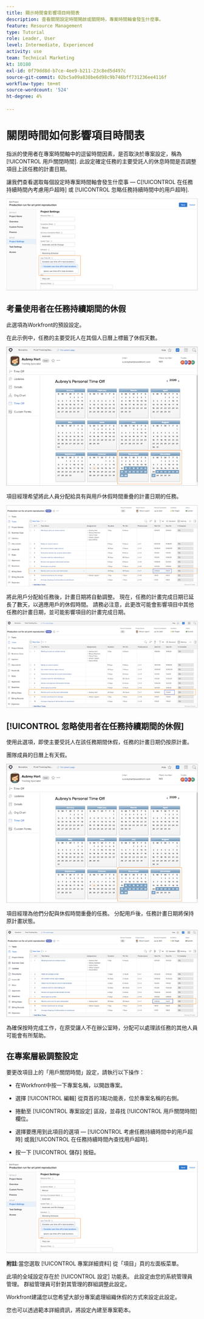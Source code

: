 ```yaml
---
title: 顯示時間會影響項目時間表
description: 查看關閉設定時間開啟或關閉時，專案時間軸會發生什麼事。
feature: Resource Management
type: Tutorial
role: Leader, User
level: Intermediate, Experienced
activity: use
team: Technical Marketing
kt: 10180
exl-id: 0f79dd8d-b7ce-4ee9-b211-23c8ed5d497c
source-git-commit: 02bc5a09a838be6d98c9b746bff731236ee4116f
workflow-type: tm+mt
source-wordcount: '524'
ht-degree: 4%

---
```


# 關閉時間如何影響項目時間表

指派的使用者在專案時間軸中的逗留時間因素，是否取決於專案設定，稱為 [!UICONTROL 用戶關閉時間]. 此設定確定任務的主要受託人的休息時間是否調整項目上該任務的計畫日期。

讓我們查看選取每個設定時專案時間軸會發生什麼事 — C[!UICONTROL 在任務持續時間內考慮用戶超時] 或 [!UICONTROL 忽略任務持續時間中的用戶超時].

![用戶超時設定](assets/toapt_01.png)

## 考量使用者在任務持續期間的休假

此選項為Workfront的預設設定。

在此示例中，任務的主要受託人在其個人日曆上標籤了休假天數。

![個人日曆](assets/toapt_02.png)

項目經理希望將此人員分配給具有與用戶休假時間重疊的計畫日期的任務。

![項目任務，日期](assets/toapt_03.png)

將此用戶分配給任務後，計畫日期將自動調整。 現在，任務的計畫完成日期已延長了數天，以適應用戶的休假時間。 請務必注意，此更改可能會影響項目中其他任務的計畫日期，並可能影響項目的計畫完成日期。

![項目任務到期日](assets/toapt_04.png)

## [!UICONTROL 忽略使用者在任務持續期間的休假]

使用此選項，即使主要受託人在該任務期間休假，任務的計畫日期仍按原計畫。

團隊成員的日曆上有天假。

![標籤日期的pto日曆](assets/toapt_05.png)

項目經理為他們分配與休假時間重疊的任務。 分配用戶後，任務計畫日期將保持原計畫狀態。

![調整項目任務日期](assets/toapt_06.png)

為確保按時完成工作，在原受讓人不在辦公室時，分配可以處理該任務的其他人員可能會有所幫助。

## 在專案層級調整設定

要更改項目上的「用戶關閉時間」設定，請執行以下操作：

* 在Workfront中按一下專案名稱，以開啟專案。

* 選擇 [!UICONTROL 編輯] 從頁首的3點功能表，位於專案名稱的右側。

* 捲動至 [!UICONTROL 專案設定] 區段，並尋找 [!UICONTROL 用戶關閉時間] 欄位。

* 選擇要應用到此項目的選項 —  [!UICONTROL 考慮任務持續時間中的用戶超時] 或我[!UICONTROL 在任務持續時間內查找用戶超時].

* 按一下 [!UICONTROL 儲存] 按鈕。

![考量使用者在任務持續期間的休假](assets/toapt_07.png)


**附註**:當您選取 [!UICONTROL 專案詳細資料] 從「項目」頁的左面板菜單。

此項的全域設定存在於 [!UICONTROL 設定] 功能表。 此設定由您的系統管理員管理。 群組管理員可針對其管理的群組調整此設定。

Workfront建議您以您希望大部分專案處理組織休假的方式來設定此設定。

您也可以透過範本詳細資訊，將設定內建至專案範本。
